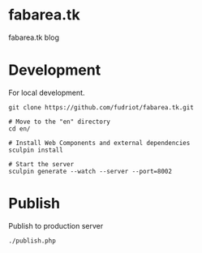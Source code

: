 fabarea.tk
==========

fabarea.tk blog


Development
===========

For local development.

	git clone https://github.com/fudriot/fabarea.tk.git

    # Move to the "en" directory
	cd en/

	# Install Web Components and external dependencies
	sculpin install

	# Start the server
	sculpin generate --watch --server --port=8002


Publish
=======

Publish to production server

	./publish.php
